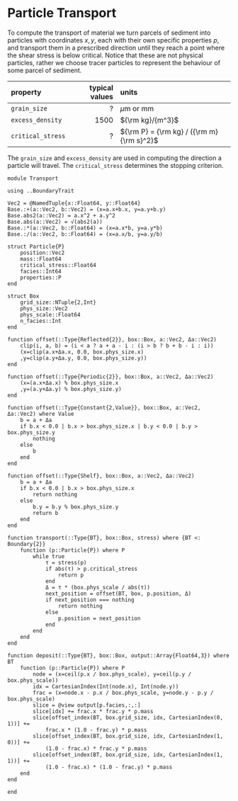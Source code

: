 # Particle Transport
To compute the transport of material we turn parcels of sediment into particles with coordinates $x, y$, each with their own specific properties $p$, and transport them in a prescribed direction until they reach a point where the shear stress is below critical. Notice that these are not physical particles, rather we choose tracer particles to represent the behaviour of some parcel of sediment.

| property | typical values | units |
|:-------- | --------------:|:----- |
| `grain_size` | ?            | $\mu$m or mm |
| `excess_density` | 1500 | ${\rm kg}/{m^3}$ |
| `critical_stress` | ?     | ${\rm P} = {\rm kg} / ({\rm m} {\rm s}^2)$ |

The `grain_size` and `excess_density` are used in computing the direction a particle will travel. The `critical_stress` determines the stopping criterion.

``` {.julia file=src/Transport.jl}
module Transport

using ..BoundaryTrait

Vec2 = @NamedTuple{x::Float64, y::Float64}
Base.:+(a::Vec2, b::Vec2) = (x=a.x+b.x, y=a.y+b.y)
Base.abs2(a::Vec2) = a.x^2 + a.y^2
Base.abs(a::Vec2) = √(abs2(a))
Base.:*(a::Vec2, b::Float64) = (x=a.x*b, y=a.y*b)
Base.:/(a::Vec2, b::Float64) = (x=a.x/b, y=a.y/b)

struct Particle{P}
    position::Vec2
    mass::Float64
    critical_stress::Float64
    facies::Int64
    properties::P
end

struct Box
    grid_size::NTuple{2,Int}
    phys_size::Vec2
    phys_scale::Float64
    n_facies::Int
end

function offset(::Type{Reflected{2}}, box::Box, a::Vec2, Δa::Vec2)
    clip(i, a, b) = (i < a ? a + a - i : (i > b ? b + b - i : i))
    (x=clip(a.x+Δa.x, 0.0, box.phys_size.x)
    ,y=clip(a.y+Δa.y, 0.0, box.phys_size.y))
end

function offset(::Type{Periodic{2}}, box::Box, a::Vec2, Δa::Vec2)
    (x=(a.x+Δa.x) % box.phys_size.x
    ,y=(a.y+Δa.y) % box.phys_size.y)
end

function offset(::Type{Constant{2,Value}}, box::Box, a::Vec2, Δa::Vec2) where Value
    b = a + Δa
    if b.x < 0.0 | b.x > box.phys_size.x | b.y < 0.0 | b.y > box.phys_size.y
        nothing
    else
        b
    end
end

function offset(::Type{Shelf}, box::Box, a::Vec2, Δa::Vec2)
    b = a + Δa
    if b.x < 0.0 | b.x > box.phys_size.x
        return nothing
    else
        b.y = b.y % box.phys_size.y
        return b
    end
end

function transport(::Type{BT}, box::Box, stress) where {BT <: Boundary{2}}
    function (p::Particle{P}) where P
        while true
            τ = stress(p)
            if abs(τ) > p.critical_stress
                return p
            end
            Δ = τ * (box.phys_scale / abs(τ))
            next_position = offset(BT, box, p.position, Δ)
            if next_position === nothing
                return nothing
            else
                p.position = next_position
            end
        end
    end
end

function deposit(::Type{BT}, box::Box, output::Array{Float64,3}) where BT
    function (p::Particle{P}) where P
        node = (x=ceil(p.x / box.phys_scale), y=ceil(p.y / box.phys_scale))
        idx = CartesianIndex(Int(node.x), Int(node.y))
        frac = (x=node.x - p.x / box.phys_scale, y=node.y - p.y / box.phys_scale)
        slice = @view output[p.facies,:,:]
        slice[idx] += frac.x * frac.y * p.mass
        slice[offset_index(BT, box.grid_size, idx, CartesianIndex(0, 1))] +=
            frac.x * (1.0 - frac.y) * p.mass
        slice[offset_index(BT, box.grid_size, idx, CartesianIndex(1, 0))] +=
            (1.0 - frac.x) * frac.y * p.mass
        slice[offset_index(BT, box.grid_size, idx, CartesianIndex(1, 1))] +=
            (1.0 - frac.x) * (1.0 - frac.y) * p.mass
    end
end

end
```
